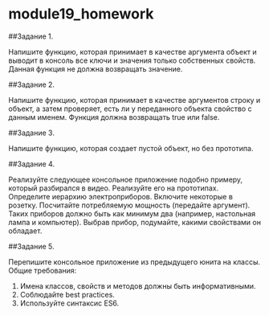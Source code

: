 # module19_homework

##Задание 1.

Напишите функцию, которая принимает в качестве аргумента объект и выводит в консоль все ключи и значения только собственных свойств. Данная функция не должна возвращать значение.

##Задание 2.

Напишите функцию, которая принимает в качестве аргументов строку и объект, а затем проверяет, есть ли у переданного объекта свойство с данным именем. Функция должна возвращать true или false.



##Задание 3.

Напишите функцию, которая создает пустой объект, но без прототипа.


##Задание 4.

Реализуйте следующее консольное приложение подобно примеру, который разбирался в видео. Реализуйте его на прототипах.
Определите иерархию электроприборов. Включите некоторые в розетку. Посчитайте потребляемую мощность (передайте аргумент). 
Таких приборов должно быть как минимум два (например, настольная лампа и компьютер). Выбрав прибор, подумайте, какими свойствами он обладает.



##Задание 5.

Перепишите консольное приложение из предыдущего юнита на классы.
Общие требования:
1) Имена классов, свойств и методов должны быть информативными.
2) Соблюдайте best practices.
3) Используйте синтаксис ES6.


   
